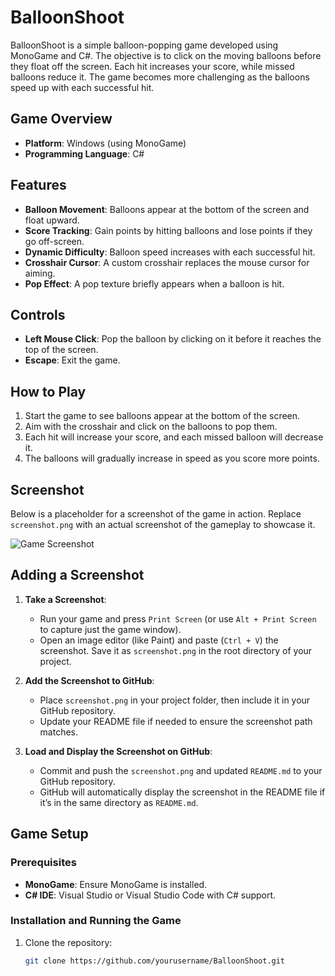 # BalloonShoot

BalloonShoot is a simple balloon-popping game developed using MonoGame and C#. The objective is to click on the moving balloons before they float off the screen. Each hit increases your score, while missed balloons reduce it. The game becomes more challenging as the balloons speed up with each successful hit.

## Game Overview

- **Platform**: Windows (using MonoGame)
- **Programming Language**: C#

## Features

- **Balloon Movement**: Balloons appear at the bottom of the screen and float upward.
- **Score Tracking**: Gain points by hitting balloons and lose points if they go off-screen.
- **Dynamic Difficulty**: Balloon speed increases with each successful hit.
- **Crosshair Cursor**: A custom crosshair replaces the mouse cursor for aiming.
- **Pop Effect**: A pop texture briefly appears when a balloon is hit.

## Controls

- **Left Mouse Click**: Pop the balloon by clicking on it before it reaches the top of the screen.
- **Escape**: Exit the game.

## How to Play

1. Start the game to see balloons appear at the bottom of the screen.
2. Aim with the crosshair and click on the balloons to pop them.
3. Each hit will increase your score, and each missed balloon will decrease it.
4. The balloons will gradually increase in speed as you score more points.

## Screenshot

Below is a placeholder for a screenshot of the game in action. Replace `screenshot.png` with an actual screenshot of the gameplay to showcase it.

![Game Screenshot](screenshot.png)

## Adding a Screenshot

1. **Take a Screenshot**:
   - Run your game and press `Print Screen` (or use `Alt + Print Screen` to capture just the game window).
   - Open an image editor (like Paint) and paste (`Ctrl + V`) the screenshot. Save it as `screenshot.png` in the root directory of your project.
  
2. **Add the Screenshot to GitHub**:
   - Place `screenshot.png` in your project folder, then include it in your GitHub repository.
   - Update your README file if needed to ensure the screenshot path matches.

3. **Load and Display the Screenshot on GitHub**:
   - Commit and push the `screenshot.png` and updated `README.md` to your GitHub repository.
   - GitHub will automatically display the screenshot in the README file if it’s in the same directory as `README.md`.

## Game Setup

### Prerequisites
- **MonoGame**: Ensure MonoGame is installed.
- **C# IDE**: Visual Studio or Visual Studio Code with C# support.

### Installation and Running the Game

1. Clone the repository:
   ```bash
   git clone https://github.com/yourusername/BalloonShoot.git
